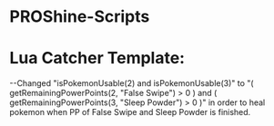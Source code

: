 # PROShine-Scripts

# Lua Catcher Template:

--Changed "isPokemonUsable(2) and isPokemonUsable(3)" to "( getRemainingPowerPoints(2, "False Swipe") > 0 ) and ( getRemainingPowerPoints(3, "Sleep Powder") > 0 )" in order to heal pokemon when PP of False Swipe and Sleep Powder is finished.
  
